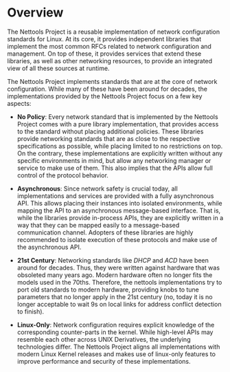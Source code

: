 # Overview

The Nettools Project is a reusable implementation of network configuration
standards for Linux. At its core, it provides independent libraries that
implement the most common RFCs related to network configuration and management.
On top of these, it provides services that extend these libraries, as well as
other networking resources, to provide an integrated view of all these sources
at runtime.

The Nettools Project implements standards that are at the core of network
configuration. While many of these have been around for decades, the
implementations provided by the Nettools Project focus on a few key aspects:

 * **No Policy**: Every network standard that is implemented by the Nettools
                  Project comes with a pure library implementation, that
                  provides access to the standard without placing additional
                  policies. These libraries provide networking standards that
                  are as close to the respective specifications as possible,
                  while placing limited to no restrictions on top.
                  On the contrary, these implementations are explicitly written
                  without any specific environments in mind, but allow any
                  networking manager or service to make use of them. This also
                  implies that the APIs allow full control of the protocol
                  behavior.

 * **Asynchronous**: Since network safety is crucial today, all implementations
                     and services are provided with a fully asynchronous API.
                     This allows placing their instances into isolated
                     environments, while mapping the API to an asynchronous
                     message-based interface. That is, while the libraries
                     provide in-process APIs, they are explicitly written in a
                     way that they can be mapped easily to a message-based
                     communication channel. Adopters of these libraries are
                     highly recommended to isolate execution of these protocols
                     and make use of the asynchronous API.

 * **21st Century**: Networking standards like *DHCP* and *ACD* have been
                     around for decades. Thus, they were written against
                     hardware that was obsoleted many years ago. Modern
                     hardware often no longer fits the models used in the
                     70ths. Therefore, the nettools implementations try to port
                     old standards to modern hardware, providing knobs to tune
                     parameters that no longer apply in the 21st century (no,
                     today it is no longer acceptable to wait 9s on local links
                     for address conflict detection to finish).

 * **Linux-Only**: Network configuration requires explicit knowledge of the
                   corresponding counter-parts in the kernel. While high-level
                   APIs may resemble each other across UNIX Derivatives, the
                   underlying technologies differ. The Nettools Project aligns
                   all implementations with modern Linux Kernel releases and
                   makes use of linux-only features to improve performance and
                   security of these implementations.
